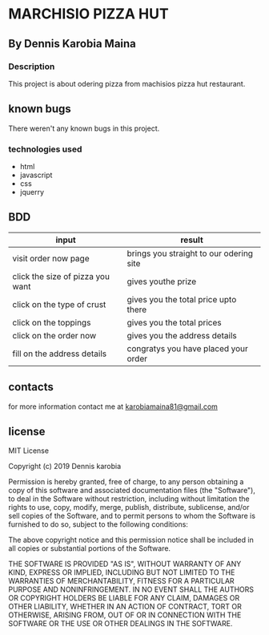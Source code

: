 # MARCHISIO PIZZA HUT
## By Dennis Karobia Maina
### Description
This project is about odering pizza from machisios pizza hut restaurant.
## known bugs
There weren't any known bugs in this project.
### technologies used
* html
* javascript
* css
* jquerry
## BDD
| input | result |
|-----------------|--------------|
| visit order now page | brings you straight to our odering site|
| click the size of pizza you want | gives youthe prize|
| click on the type of crust  | gives you the total price upto there |
| click on the toppings | gives you the total prices |
| click on the order now | gives you the address details |
| fill on the address details | congratys you have placed your order |
## contacts
for more information contact me at karobiamaina81@gmail.com
## license
MIT License

Copyright (c) 2019 Dennis karobia

Permission is hereby granted, free of charge, to any person obtaining a copy
of this software and associated documentation files (the "Software"), to deal
in the Software without restriction, including without limitation the rights
to use, copy, modify, merge, publish, distribute, sublicense, and/or sell
copies of the Software, and to permit persons to whom the Software is
furnished to do so, subject to the following conditions:

The above copyright notice and this permission notice shall be included in all
copies or substantial portions of the Software.

THE SOFTWARE IS PROVIDED "AS IS", WITHOUT WARRANTY OF ANY KIND, EXPRESS OR
IMPLIED, INCLUDING BUT NOT LIMITED TO THE WARRANTIES OF MERCHANTABILITY,
FITNESS FOR A PARTICULAR PURPOSE AND NONINFRINGEMENT. IN NO EVENT SHALL THE
AUTHORS OR COPYRIGHT HOLDERS BE LIABLE FOR ANY CLAIM, DAMAGES OR OTHER
LIABILITY, WHETHER IN AN ACTION OF CONTRACT, TORT OR OTHERWISE, ARISING FROM,
OUT OF OR IN CONNECTION WITH THE SOFTWARE OR THE USE OR OTHER DEALINGS IN THE
SOFTWARE.